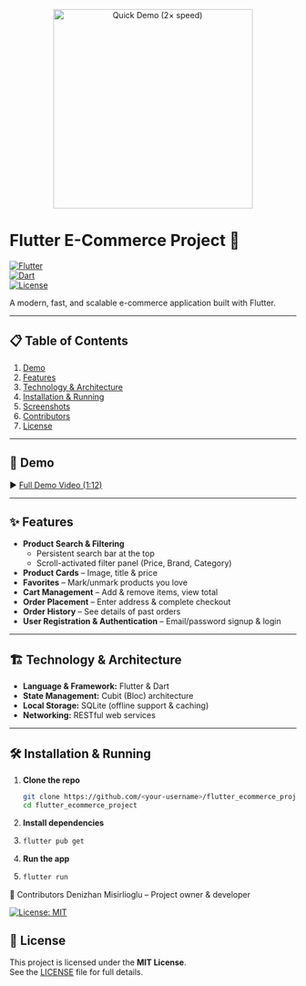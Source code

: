 <!-- README.md -->

<p align="center">
  <img src="docs/demo_tiny.gif" alt="Quick Demo (2× speed)" width="350" />
</p>

# Flutter E-Commerce Project 🛒

[![Flutter](https://img.shields.io/badge/Flutter-✓-blue)](https://flutter.dev)  
[![Dart](https://img.shields.io/badge/Dart-✓-blue)](https://dart.dev)  
[![License](https://img.shields.io/badge/License-MIT-green)](#license)

A modern, fast, and scalable e-commerce application built with Flutter.

---

## 📋 Table of Contents

1. [Demo](#demo)  
2. [Features](#features)  
3. [Technology & Architecture](#technology--architecture)  
4. [Installation & Running](#installation--running)  
5. [Screenshots](#screenshots)  
6. [Contributors](#contributors)  
7. [License](#license)

---

## 🚀 Demo

▶️ [Full Demo Video (1:12)](docs/full_demo.mp4)

---

## ✨ Features

- **Product Search & Filtering**  
  - Persistent search bar at the top  
  - Scroll-activated filter panel (Price, Brand, Category)  
- **Product Cards** – Image, title & price  
- **Favorites** – Mark/unmark products you love  
- **Cart Management** – Add & remove items, view total  
- **Order Placement** – Enter address & complete checkout  
- **Order History** – See details of past orders  
- **User Registration & Authentication** – Email/password signup & login  

---

## 🏗 Technology & Architecture

- **Language & Framework:** Flutter & Dart  
- **State Management:** Cubit (Bloc) architecture  
- **Local Storage:** SQLite (offline support & caching)  
- **Networking:** RESTful web services  

---

## 🛠 Installation & Running

1. **Clone the repo**  
   ```bash
   git clone https://github.com/<your-username>/flutter_ecommerce_project.git
   cd flutter_ecommerce_project
2. **Install dependencies**
3. ```bash
   flutter pub get
4. **Run the app**
5. ```bash
   flutter run

🤝 Contributors
Denizhan Misirlioglu – Project owner & developer
   
[![License: MIT](https://img.shields.io/badge/License-MIT-green.svg)](LICENSE)

## 📄 License

This project is licensed under the **MIT License**.  
See the [LICENSE](LICENSE) file for full details.




